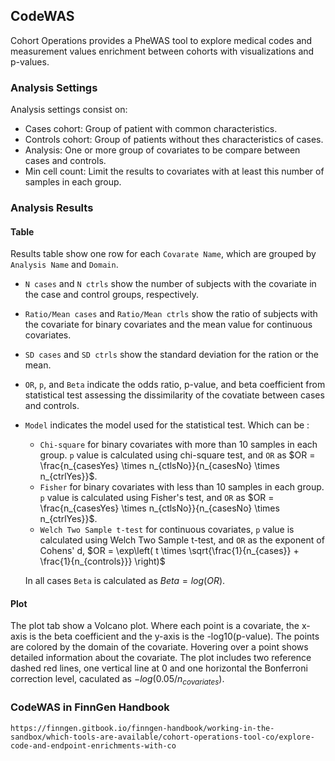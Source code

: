 ## CodeWAS

Cohort Operations provides a PheWAS tool to explore medical codes and measurement values enrichment between cohorts with visualizations and p-values. 

### Analysis Settings

Analysis settings consist on:

- Cases cohort: Group of patient with common characteristics.
- Controls cohort: Group of patients without thes characteristics of cases.
- Analysis: One or more group of covariates to be compare between cases and controls.
- Min cell count: Limit the results to covariates with at least this number of samples in each group.

### Analysis Results

#### Table

Results table show one row for each `Covarate Name`, which are grouped by `Analysis Name` and `Domain`. 

- `N cases` and `N ctrls` show the number of subjects with the covariate in the case and control groups, respectively.
- `Ratio/Mean cases` and `Ratio/Mean ctrls` show the ratio of subjects with the covariate for binary covariates and the mean value for continuous covariates.
- `SD cases` and `SD ctrls` show the standard deviation for the ration or the mean.
- `OR`, `p`, and `Beta` indicate the odds ratio, p-value, and beta coefficient from statistical test assessing the dissimilarity of the covatiate between cases and controls.
- `Model` indicates the model used for the statistical test. Which can be :
  - `Chi-square` for binary covariates with more than 10 samples in each group. `p` value is calculated using chi-square test, and `OR` as $OR = \frac{n_{casesYes} \times n_{ctlsNo}}{n_{casesNo} \times n_{ctrlYes}}$.
  - `Fisher` for binary covariates with less than 10 samples in each group. `p` value is calculated using Fisher's test, and `OR` as $OR = \frac{n_{casesYes} \times n_{ctlsNo}}{n_{casesNo} \times n_{ctrlYes}}$.
  - `Welch Two Sample t-test` for continuous covariates, `p` value is calculated using Welch Two Sample t-test, and `OR` as the exponent of Cohens' d, $OR = \exp\left( t \times \sqrt{\frac{1}{n_{cases}} + \frac{1}{n_{controls}}} \right)$
  
  In all cases `Beta` is calculated as $Beta = log(OR)$.
  
  
#### Plot

The plot tab show a Volcano plot. Where each point is a covariate, the x-axis is the beta coefficient and the y-axis is the -log10(p-value). The points are colored by the domain of the covariate. Hovering over a point shows detailed information about the covariate. The plot includes two reference dashed red lines, one vertical line at 0 and one horizontal the Bonferroni correction level, caculated as $-log(0.05/n_{covariates})$.
  
### CodeWAS in FinnGen Handbook

`https://finngen.gitbook.io/finngen-handbook/working-in-the-sandbox/which-tools-are-available/cohort-operations-tool-co/explore-code-and-endpoint-enrichments-with-co`
